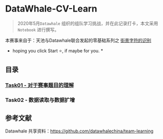 # DataWhale-CV-Learn

> 2020年5月`Datawhale` 组织的组队学习挑战，并在此记录打卡，本文采用 `Notebook` 进行撰写。

本赛事来自于：天池与Datawhale联合发起的零基础系列之 [街景字符的识别](https://tianchi.aliyun.com/competition/entrance/531795/introduction)

* hoping you click Start ⭐, if maybe for you. *

## 目录

### [Task01 - 对于赛事题目的理解](Task01-赛事题目的理解.ipynb)


### Task02 - 数据读取与数据扩增



## 参考文献

Datawhale 共享资料：https://github.com/datawhalechina/team-learning

